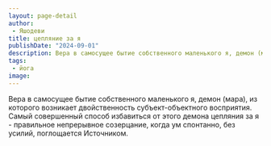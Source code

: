 ```yaml
---
layout: page-detail
author:
 - Яшодеви
title: цепляние за я
publishDate: "2024-09-01"
description: Вера в самосущее бытие собственного маленького я, демон (мара), из которого возникает двойственность субъект-объектного восприятия. Самый совершенный способ избавиться от этого демона цепляния за я - правильное непрерывное созерцание, когда ум спонтанно, без усилий, поглощается Источником.
tags:
 - йога
image: 
---
```


Вера в самосущее бытие собственного маленького я, демон (мара), из которого возникает двойственность субъект-объектного восприятия. Самый совершенный способ избавиться от этого демона цепляния за я - правильное непрерывное созерцание, когда ум спонтанно, без усилий, поглощается Источником.

